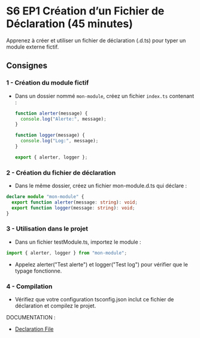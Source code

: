 # S6 EP1 Création d’un Fichier de Déclaration (45 minutes)

Apprenez à créer et utiliser un fichier de déclaration (.d.ts) pour typer un module externe fictif.

## Consignes

### 1 - Création du module fictif

- Dans un dossier nommé `mon-module`, créez un fichier `index.ts` contenant :

  ```ts
  function alerter(message) {
    console.log("Alerte:", message);
  }

  function logger(message) {
    console.log("Log:", message);
  }

  export { alerter, logger };
  ```

### 2 - Création du fichier de déclaration

- Dans le même dossier, créez un fichier mon-module.d.ts qui déclare :

```ts
declare module "mon-module" {
  export function alerter(message: string): void;
  export function logger(message: string): void;
}
```

### 3 - Utilisation dans le projet

- Dans un fichier testModule.ts, importez le module :

```ts
import { alerter, logger } from "mon-module";
```

- Appelez alerter("Test alerte") et logger("Test log") pour vérifier que le typage fonctionne.

### 4 - Compilation

- Vérifiez que votre configuration tsconfig.json inclut ce fichier de déclaration et compilez le projet.

DOCUMENTATION :

- [Declaration File](https://www.typescriptlang.org/docs/handbook/2/type-declarations.html#what-do-type-declarations-look-like)
